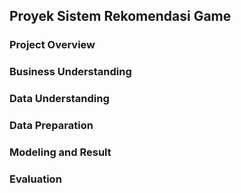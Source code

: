 ## Proyek Sistem Rekomendasi Game


### Project Overview


### Business Understanding



### Data Understanding



### Data Preparation



### Modeling and Result



### Evaluation
